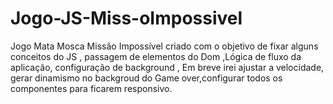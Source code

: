 # Jogo-JS-Miss-oImpossivel
Jogo Mata Mosca Missão Impossível criado com o objetivo de fixar alguns conceitos do JS , passagem de elementos do Dom ,Lógica de fluxo da aplicação, configuração de background , Em breve irei ajustar a velocidade, gerar dinamismo no backgroud do Game over,configurar todos os componentes para ficarem responsivo.
